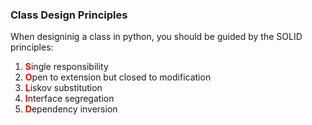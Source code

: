 ### Class Design Principles 
When designinig a class in python, you should be guided by the SOLID principles:
1. <span style="color:red">**S**</span>ingle responsibility
2. <span style="color:red">**O**</span>pen to extension but closed to modification
3. <span style="color:red">**L**</span>iskov substitution
4. <span style="color:red">**I**</span>nterface segregation
5. <span style="color:red">**D**</span>ependency inversion
